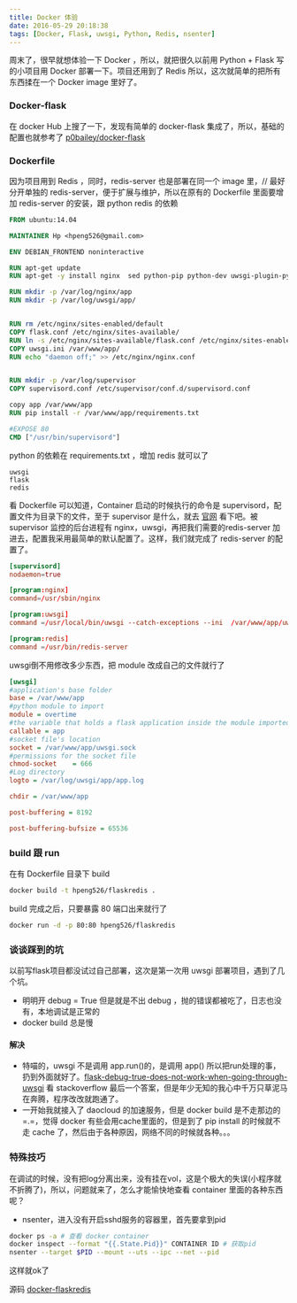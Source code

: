 ```yaml
---
title: Docker 体验
date: 2016-05-29 20:18:38
tags: [Docker, Flask, uwsgi, Python, Redis, nsenter]
---
```


周末了，很早就想体验一下 Docker ，所以，就把很久以前用 Python + Flask 写的小项目用 Docker 部署一下。项目还用到了 Redis 所以，这次就简单的把所有东西揉在一个 Docker image 里好了。

### Docker-flask

在 docker Hub 上搜了一下，发现有简单的 docker-flask 集成了，所以，基础的配置也就参考了 [p0bailey/docker-flask](https://github.com/p0bailey/docker-flask) 

<!-- more -->

### Dockerfile

因为项目用到 Redis ，同时，redis-server 也是部署在同一个 image 里，// 最好分开单独的 redis-server，便于扩展与维护，所以在原有的 Dockerfile 里面要增加 redis-server 的安装，跟 python redis 的依赖

``` Dockerfile
FROM ubuntu:14.04

MAINTAINER Hp <hpeng526@gmail.com>

ENV DEBIAN_FRONTEND noninteractive

RUN apt-get update
RUN apt-get -y install nginx  sed python-pip python-dev uwsgi-plugin-python supervisor redis-server

RUN mkdir -p /var/log/nginx/app
RUN mkdir -p /var/log/uwsgi/app/


RUN rm /etc/nginx/sites-enabled/default
COPY flask.conf /etc/nginx/sites-available/
RUN ln -s /etc/nginx/sites-available/flask.conf /etc/nginx/sites-enabled/flask.conf
COPY uwsgi.ini /var/www/app/
RUN echo "daemon off;" >> /etc/nginx/nginx.conf


RUN mkdir -p /var/log/supervisor
COPY supervisord.conf /etc/supervisor/conf.d/supervisord.conf

copy app /var/www/app
RUN pip install -r /var/www/app/requirements.txt

#EXPOSE 80
CMD ["/usr/bin/supervisord"]
```

python 的依赖在 requirements.txt ，增加 redis 就可以了

``` requirements
uwsgi
flask
redis
```

看 Dockerfile 可以知道，Container 启动的时候执行的命令是 supervisord，配置文件为目录下的文件，至于 supervisor 是什么，就去 [官网](http://supervisord.org/) 看下吧。被supervisor 监控的后台进程有 nginx，uwsgi，再把我们需要的redis-server 加进去，配置我采用最简单的默认配置了。这样，我们就完成了 redis-server 的配置了。

``` supervisord.conf
[supervisord]
nodaemon=true

[program:nginx]
command=/usr/sbin/nginx

[program:uwsgi]
command =/usr/local/bin/uwsgi --catch-exceptions --ini  /var/www/app/uwsgi.ini

[program:redis]
command =/usr/bin/redis-server
```

uwsgi倒不用修改多少东西，把 module 改成自己的文件就行了

``` uwsgi.ini
[uwsgi]
#application's base folder
base = /var/www/app
#python module to import
module = overtime
#the variable that holds a flask application inside the module imported at line #6
callable = app
#socket file's location
socket = /var/www/app/uwsgi.sock
#permissions for the socket file
chmod-socket    = 666
#Log directory
logto = /var/log/uwsgi/app/app.log

chdir = /var/www/app

post-buffering = 8192

post-buffering-bufsize = 65536
```

### build 跟 run

在有 Dockerfile 目录下 build 

``` sh
docker build -t hpeng526/flaskredis .

```

build 完成之后，只要暴露 80 端口出来就行了

``` sh
docker run -d -p 80:80 hpeng526/flaskredis
```


### 谈谈踩到的坑

以前写flask项目都没试过自己部署，这次是第一次用 uwsgi 部署项目，遇到了几个坑。

* 明明开 debug = True 但是就是不出 debug ，抛的错误都被吃了，日志也没有，本地调试是正常的
* docker build 总是慢

#### 解决

* 特喵的，uwsgi 不是调用 app.run()的，是调用 app() 所以把run处理的事，扔到外面就好了。[flask-debug-true-does-not-work-when-going-through-uwsgi](http://stackoverflow.com/questions/10364854/flask-debug-true-does-not-work-when-going-through-uwsgi) 看 stackoverflow 最后一个答案，但是年少无知的我心中千万只草泥马在奔腾，程序改改就跑通了。
* 一开始我就接入了 daocloud 的加速服务，但是 docker build 是不走那边的=.=，觉得 docker 有些会用cache里面的，但是到了 pip install 的时候就不走 cache 了，然后由于各种原因，网络不同的时候就各种。。。

### 特殊技巧

在调试的时候，没有把log分离出来，没有挂在vol，这是个极大的失误(小程序就不折腾了)，所以，问题就来了，怎么才能愉快地查看 container 里面的各种东西呢？

* nsenter，进入没有开启sshd服务的容器里，首先要拿到pid

``` sh
docker ps -a # 查看 docker container
docker inspect --format "{{.State.Pid}}" CONTAINER ID # 获取pid
nsenter --target $PID --mount --uts --ipc --net --pid
```

这样就ok了

源码 [docker-flaskredis](https://github.com/hpeng526/docker-flaskredis)